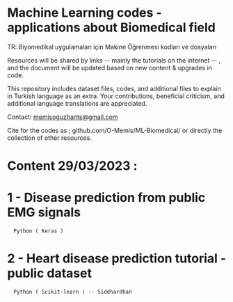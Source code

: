 # Machine Learning codes - applications about Biomedical field
TR: Biyomedikal uygulamaları için Makine Öğrenmesi kodları ve dosyaları

Resources will be shared by links -- mainly the tutorials on the internet --  , and the document will be updated based on new content & upgrades in code.

This repository includes dataset files, codes, and additional files to explain in Turkish language as an extra.
Your contributions, beneficial criticism, and additional language translations are appreciated.

Contact: memisoguzhants@gmail.com

Cite for the codes as ; github.com/O-Memis/ML-Biomedical/ or directly the collection of other resources.


# Content 29/03/2023 :

# 1 - Disease prediction from public EMG signals
      Python ( Keras )
# 2 - Heart disease prediction tutorial - public dataset
      Python ( Scikit-learn ) -- Siddhardhan
